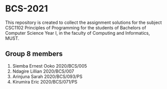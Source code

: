 # BCS-2021
This repository is created to collect the assignment solutions for the subject CSC1102 Principles of Programming for the students of Bachelors of Computer Science Year I, in the faculty of Computing and Informatics, MUST.

## Group 8 members

1. Siemba Ernest Ooko 2020/BCS/005
2. Ndagire Lillian 2020/BCS/007
3. Arinjuna Sarah 2020/BCS/093/PS
4. Kirumira Eric 2020/BCS/071/PS